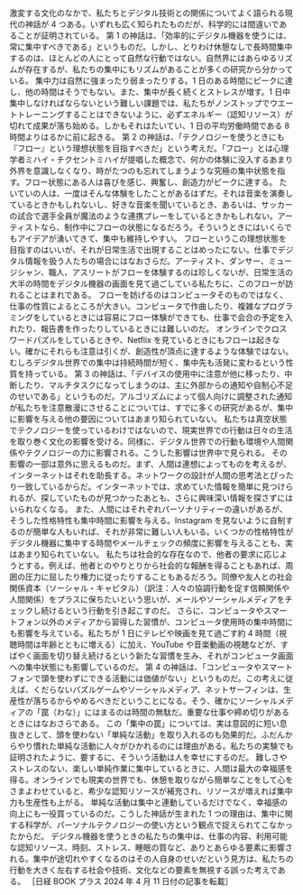 ###

激変する文化のなかで、私たちとデジタル技術との関係についてよく語られる現代の神話が 4 つある。いずれも広く知られたものだが、科学的には間違いであることが証明されている。
第 1 の神話は、「効率的にデジタル機器を使うには、常に集中すべきである」というものだ。しかし、とりわけ休憩なしで長時間集中するのは、ほとんどの人にとって自然な行動ではない。自然界にはあらゆるリズムが存在するが、私たちの集中にもリズムがあることが多くの研究から分かっている。
集中力は自然に強まったり弱まったりする。1 日のある時間にピークに達し、他の時間はそうでもない。また、集中が長く続くとストレスが増す。1 日中集中しなければならないという難しい課題では、私たちがノンストップでウエートトレーニングすることはできないように、必ずエネルギー（認知リソース）が切れて成果が落ち始める。しかもそれはたいてい、1 日の平均労働時間である 8 時間よりはるかに前に起きる。
第 2 の神話は、「テクノロジーを使うときにも『フロー』という理想状態を目指すべきだ」という考えだ。「フロー」とは心理学者ミハイ・チクセントミハイが提唱した概念で、何かの体験に没入するあまり外界を意識しなくなり、時がたつのも忘れてしまうような究極の集中状態を指す。フロー状態にある人は喜びを感じ、興奮し、創造力がピークに達する。
たいていの人は、一度はそんな体験をしたことがあるはずだ。それは音楽を演奏しているときかもしれないし、好きな音楽を聞いているとき、あるいは、サッカーの試合で選手全員が魔法のような連携プレーをしているときかもしれない。アーティストなら、制作中にフローの状態になるだろう。そういうときにはいくらでもアイデアが湧いてきて、集中も維持しやすい。
フローというこの理想状態を目指すのはいいが、それが日常生活で出現することはめったにない。仕事でデジタル情報を扱う人たちの場合にはなおさらだ。アーティスト、ダンサー、ミュージシャン、職人、アスリートがフローを体験するのは珍しくないが、日常生活の大半の時間をデジタル機器の画面を見て過ごしている私たちに、このフローが訪れることはまれである。
フローを妨げるのはコンピュータそのものではなく、仕事の性質によるところが大きい。コンピュータで作曲したり、複雑なプログラミングをしているときには容易にフロー体験ができても、仕事で会合の予定を入れたり、報告書を作ったりしているときには難しいのだ。
オンラインでクロスワードパズルをしているときや、Netflix を見ているときにもフローは起きない。確かにそれらも注意は引くが、創造性が頂点に達するような体験ではない。むしろデジタル世界での集中は持続時間が短く、集中先も活発に変わるという性質を持っている。
第 3 の神話は、「デバイスの使用中に注意が他に移ったり、中断したり、マルチタスクになってしまうのは、主に外部からの通知や自制心不足のせいである」というものだ。アルゴリズムによって個人向けに調整された通知が私たちを注意散漫にさせることについては、すでに多くの研究があるが、集中に影響を与える他の要因についてはあまり知られていない。
私たちは真空状態でテクノロジーを使っているわけではないので、現実世界での行動は日々の生活を取り巻く文化の影響を受ける。同様に、デジタル世界での行動も環境や人間関係やテクノロジーの力に影響される。こうした影響は世界中で見られる。
その影響の一部は意外に思えるものだ。まず、人間は連想によってものを考えるが、インターネットはそれを助長する。ネットワークの設計が人間の思考法とぴったり一致しているからだ。インターネットでは、求めていた情報を簡単に見つけられるが、探していたものが見つかったあとも、さらに興味深い情報を探さずにはいられなくなる。
また、人間にはそれぞれパーソナリティーの違いがあるが、そうした性格特性も集中時間に影響を与える。Instagram を見ないように自制するのが簡単な人もいれば、それが非常に難しい人もいる。いくつかの性格特性がデジタル機器に集中する時間やメールチェックの頻度に影響を与えることも、実はあまり知られていない。
私たちは社会的な存在なので、他者の要求に応じようとする。例えば、他者とのやりとりから社会的な報酬を得ることもあれば、周囲の圧力に屈したり権力に従ったりすることもあるだろう。同僚や友人との社会関係資本（ソーシャル・キャピタル）（訳注：人々の協調行動を促す信頼関係や人間関係）をプラスに保ちたいという思いが、メールやソーシャルメディアをチェックし続けるという行動を引き起こすのだ。
さらに、コンピュータやスマートフォン以外のメディアから習得した習慣が、コンピュータ使用時の集中時間にも影響を与えている。私たちが 1 日にテレビや映画を見て過ごす約 4 時間（視聴時間は年齢とともに増える）に加え、YouTube や音楽動画の視聴などが、すばやく画面を切り替え続けるという新たな習慣を生み、それがコンピュータ画面への集中状態にも影響しているのだ。
第 4 の神話は、「コンピュータやスマートフォンで頭を使わずにできる活動には価値がない」というものだ。この考えに従えば、くだらないパズルゲームやソーシャルメディア、ネットサーフィンは、生産性が落ちるからやめるべきだということになる。そう、確かにソーシャルメディアの「罠（わな）」にはまるのは時間の無駄だ。重要な仕事や締め切りがあるときにはなおさらである。
この「集中の罠」については、実は意図的に短い息抜きとして、頭を使わない「単純な活動」を取り入れるのも効果的だ。ふだんからやり慣れた単純な活動に人々がひかれるのには理由がある。私たちの実験でも証明されたように、要するに、そういう活動は人を幸せにするのだ。
難しさやストレスのない、楽しい単純作業に集中しているときに、人間は最大の幸福感を得る。オンラインでも現実の世界でも、休憩を取りながら簡単なことをして心をさまよわせていると、希少な認知リソースが補充され、リソースが増えれば集中力も生産性も上がる。
単純な活動は集中と連動しているだけでなく、幸福感の向上にも一役買っているのだ。こうした神話が生まれた 1 つの理由は、集中に関する科学が、パーソナルテクノロジーの使い方という観点で捉えられてこなかったからだ。
デジタル機器を使うときの私たちの集中は、仕事の内容、利用可能な認知リソース、時刻、ストレス、睡眠の質など、ありとあらゆる要素に影響される。集中が途切れやすくなるのはその人自身のせいだという見方は、私たちの行動を大きく左右する社会や技術、文化などの要素を無視する誤った考えである。
［日経 BOOK プラス 2024 年 4 月 11 日付の記事を転載］
